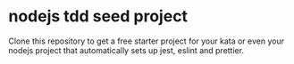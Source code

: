 # nodejs tdd seed project

Clone this repository to get a free starter project for your kata or even your nodejs project that automatically sets up jest, eslint and prettier.

